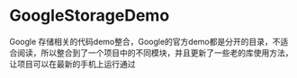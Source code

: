 # GoogleStorageDemo
Google 存储相关的代码demo整合，Google的官方demo都是分开的目录，不适合阅读，所以整合到了一个项目中的不同模块，并且更新了一些老的库使用方法，让项目可以在最新的手机上运行通过
